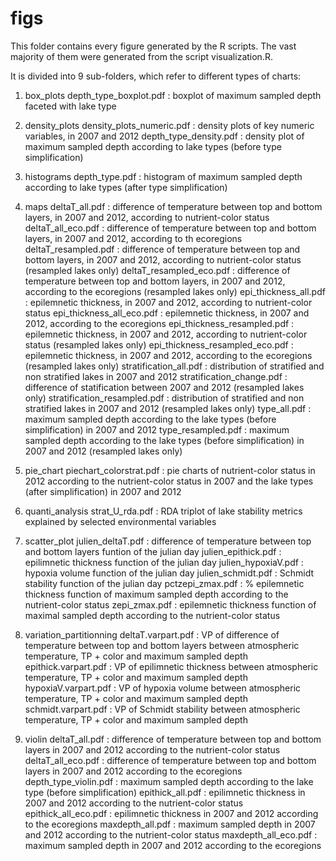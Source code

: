 # figs

This folder contains every figure generated by the R scripts. The vast majority of them were generated from the script visualization.R. 

It is divided into 9 sub-folders, which refer to different types of charts: 


1. box_plots
depth_type_boxplot.pdf : boxplot of maximum sampled depth faceted with lake type

2. density_plots
density_plots_numeric.pdf : density plots of key numeric variables, in 2007 and 2012
depth_type_density.pdf : density plot of maximum sampled depth according to lake types (before type simplification)

3. histograms
depth_type.pdf : histogram of maximum sampled depth according to lake types (after type simplification)

4. maps
deltaT_all.pdf : difference of temperature between top and bottom layers, in 2007 and 2012, according to nutrient-color status
deltaT_all_eco.pdf : difference of temperature between top and bottom layers, in 2007 and 2012, according to th ecoregions
deltaT_resampled.pdf : difference of temperature between top and bottom layers, in 2007 and 2012, according to nutrient-color status (resampled lakes only)
deltaT_resampled_eco.pdf : difference of temperature between top and bottom layers, in 2007 and 2012, according to the ecoregions (resampled lakes only)
epi_thickness_all.pdf : epilemnetic thickness, in 2007 and 2012, according to nutrient-color status
epi_thickness_all_eco.pdf : epilemnetic thickness, in 2007 and 2012, according to the ecoregions
epi_thickness_resampled.pdf : epilemnetic thickness, in 2007 and 2012, according to nutrient-color status (resampled lakes only)
epi_thickness_resampled_eco.pdf : epilemnetic thickness, in 2007 and 2012, according to the ecoregions (resampled lakes only)
stratification_all.pdf : distribution of stratified and non stratified lakes in 2007 and 2012
stratification_change.pdf : difference of statification between 2007 and 2012 (resampled lakes only)
stratification_resampled.pdf : distribution of stratified and non stratified lakes in 2007 and 2012 (resampled lakes only)
type_all.pdf : maximum sampled depth according to the lake types (before simplification) in 2007 and 2012
type_resampled.pdf : maximum sampled depth according to the lake types (before simplification) in 2007 and 2012 (resampled lakes only)

5. pie_chart
piechart_colorstrat.pdf : pie charts of nutrient-color status in 2012 according to the nutrient-color status in 2007 and the lake types (after simplification) in 2007 and 2012

6. quanti_analysis
strat_U_rda.pdf : RDA triplot of lake stability metrics explained by selected environmental variables

7. scatter_plot
julien_deltaT.pdf : difference of temperature between top and bottom layers funtion of the julian day
julien_epithick.pdf : epilimnetic thickness function of the julian day
julien_hypoxiaV.pdf : hypoxia volume function of the julian day
julien_schmidt.pdf : Schmidt stability function of the julian day
pctzepi_zmax.pdf : % epilemnetic thickness function of maximum sampled depth according to the nutrient-color status
zepi_zmax.pdf : epilemnetic thickness function of maximal sampled depth according to the nutrient-color status

8. variation_partitionning 
deltaT.varpart.pdf : VP of difference of temperature between top and bottom layers between atmospheric temperature, TP + color and maximum sampled depth
epithick.varpart.pdf : VP of epilimnetic thickness between atmospheric temperature, TP + color and maximum sampled depth
hypoxiaV.varpart.pdf : VP of hypoxia volume between atmospheric temperature, TP + color and maximum sampled depth
schmidt.varpart.pdf : VP of Schmidt stability between atmospheric temperature, TP + color and maximum sampled depth

9. violin
deltaT_all.pdf : difference of temperature between top and bottom layers in 2007 and 2012 according to the nutrient-color status
deltaT_all_eco.pdf : difference of temperature between top and bottom layers in 2007 and 2012 according to the ecoregions
depth_type_violin.pdf : maximum sampled depth according to the lake type (before simplification)
epithick_all.pdf : epilimnetic thickness in 2007 and 2012 according to the nutrient-color status
epithick_all_eco.pdf : epilimnetic thickness in 2007 and 2012 according to the ecoregions
maxdepth_all.pdf : maximum sampled depth in 2007 and 2012 according to the nutrient-color status
maxdepth_all_eco.pdf : maximum sampled depth in 2007 and 2012 according to the ecoregions


